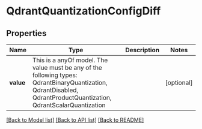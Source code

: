 # QdrantQuantizationConfigDiff



## Properties
Name | Type | Description | Notes
------------ | ------------- | ------------- | -------------
**value** | This is a anyOf model. The value must be any of the following types: QdrantBinaryQuantization, QdrantDisabled, QdrantProductQuantization, QdrantScalarQuantization |  | [optional] 





[[Back to Model list]](../README.md#models) [[Back to API list]](../README.md#api-endpoints) [[Back to README]](../README.md)



